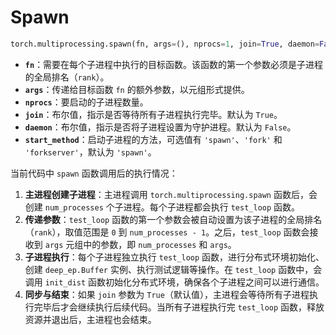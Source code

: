 # Spawn

```python
torch.multiprocessing.spawn(fn, args=(), nprocs=1, join=True, daemon=False, start_method='spawn')
```

- **`fn`**：需要在每个子进程中执行的目标函数。该函数的第一个参数必须是子进程的全局排名（`rank`）。
- **`args`**：传递给目标函数 `fn` 的额外参数，以元组形式提供。
- **`nprocs`**：要启动的子进程数量。
- **`join`**：布尔值，指示是否等待所有子进程执行完毕。默认为 `True`。
- **`daemon`**：布尔值，指示是否将子进程设置为守护进程。默认为 `False`。
- **`start_method`**：启动子进程的方法，可选值有 `'spawn'`、`'fork'` 和 `'forkserver'`，默认为 `'spawn'`。

当前代码中 `spawn` 函数调用后的执行情况：

1. **主进程创建子进程**：主进程调用 `torch.multiprocessing.spawn` 函数后，会创建 `num_processes` 个子进程。每个子进程都会执行 `test_loop` 函数。
2. **传递参数**：`test_loop` 函数的第一个参数会被自动设置为该子进程的全局排名（`rank`），取值范围是 `0` 到 `num_processes - 1`。之后，`test_loop` 函数会接收到 `args` 元组中的参数，即 `num_processes` 和 `args`。
3. **子进程执行**：每个子进程独立执行 `test_loop` 函数，进行分布式环境初始化、创建 `deep_ep.Buffer` 实例、执行测试逻辑等操作。在 `test_loop` 函数中，会调用 `init_dist` 函数初始化分布式环境，确保各个子进程之间可以进行通信。
4. **同步与结束**：如果 `join` 参数为 `True`（默认值），主进程会等待所有子进程执行完毕后才会继续执行后续代码。当所有子进程执行完 `test_loop` 函数，释放资源并退出后，主进程也会结束。
